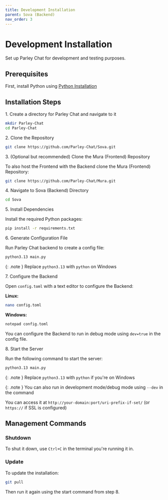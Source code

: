 ```yaml
---
title: Development Installation
parent: Sova (Backend)
nav_order: 3
---
```


# Development Installation

Set up Parley Chat for development and testing purposes.

## Prerequisites

First, install Python using [Python Installation](python-installation.md)

## Installation Steps

1\. Create a directory for Parley Chat and navigate to it

```sh
mkdir Parley-Chat
cd Parley-Chat
```

2\. Clone the Repository

```sh
git clone https://github.com/Parley-Chat/Sova.git
```

3\. (Optional but recommended) Clone the Mura (Frontend) Repository

To also host the Frontend with the Backend clone the Mura (Frontend) Repository:
```sh
git clone https://github.com/Parley-Chat/Mura.git
```

4\. Navigate to Sova (Backend) Directory

```sh
cd Sova
```

5\. Install Dependencies

Install the required Python packages:
```sh
pip install -r requirements.txt
```

6\. Generate Configuration File

Run Parley Chat backend to create a config file:
```sh
python3.13 main.py
```

{: .note }
Replace `python3.13` with `python` on Windows

7\. Configure the Backend

Open `config.toml` with a text editor to configure the Backend:

**Linux:**
```sh
nano config.toml
```

**Windows:**
```sh
notepad config.toml
```

You can configure the Backend to run in debug mode using `dev=true` in the config file.

8\. Start the Server

Run the following command to start the server:

```sh
python3.13 main.py
```

{: .note }
Replace `python3.13` with `python` if you're on Windows

{: .note }
You can also run in development mode/debug mode using `--dev` in the command

You can access it at `http://your-domain:port/uri-prefix-if-set/` (or `https://` if SSL is configured)

## Management Commands

### Shutdown
To shut it down, use `Ctrl+C` in the terminal you're running it in.

### Update
To update the installation:

```sh
git pull
```

Then run it again using the start command from step 8.